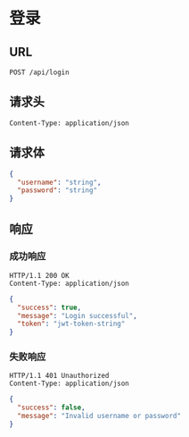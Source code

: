 # 登录

## **URL**

`POST /api/login`

## **请求头**

```http
Content-Type: application/json
```

## **请求体**

```json
{
  "username": "string",
  "password": "string"
}
```

## **响应**

### 成功响应

```http
HTTP/1.1 200 OK
Content-Type: application/json
```

```json
{
  "success": true,
  "message": "Login successful",
  "token": "jwt-token-string"
}
```

### 失败响应

```http
HTTP/1.1 401 Unauthorized
Content-Type: application/json
```

```json
{
  "success": false,
  "message": "Invalid username or password"
}
```
